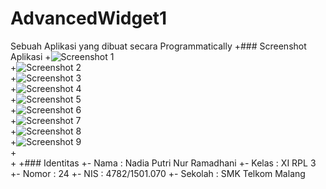 # AdvancedWidget1
Sebuah Aplikasi yang dibuat secara Programmatically 
+### Screenshot Aplikasi 
+![Screenshot 1](https://github.com/nadiaputrinurramadhani/AdvancedWidget1/blob/master/Screenshot_2017_1_8_13_58_21.png)<br> 
+![Screenshot 2](https://github.com/nadiaputrinurramadhani/AdvancedWidget1/blob/master/Screenshot_2017_1_8_14_13_34.png)<br> 
+![Screenshot 3](https://github.com/nadiaputrinurramadhani/AdvancedWidget1/blob/master/Screenshot_2017_1_8_14_53_34.png)<br> 
+![Screenshot 4](https://github.com/nadiaputrinurramadhani/AdvancedWidget1/blob/master/Screenshot_2017_1_8_14_53_44.png)<br> 
+![Screenshot 5](https://github.com/nadiaputrinurramadhani/AdvancedWidget1/blob/master/Screenshot_2017_1_8_15_10_34.png)<br> 
+![Screenshot 6](https://github.com/nadiaputrinurramadhani/AdvancedWidget1/blob/master/Screenshot_2017_1_8_15_32_43.png)<br> 
+![Screenshot 7](https://github.com/nadiaputrinurramadhani/AdvancedWidget1/blob/master/Screenshot_2017_1_9_20_18_27.png)<br> 
+![Screenshot 8](https://github.com/nadiaputrinurramadhani/AdvancedWidget1/blob/master/Screenshot_2017_1_9_20_51_36.png)<br> 
+![Screenshot 9](https://github.com/nadiaputrinurramadhani/AdvancedWidget1/blob/master/Screenshot_2017_1_9_21_52_35.png)<br> 
+<br> 
+ 
+### Identitas 
+- Nama : Nadia Putri Nur Ramadhani 
+- Kelas : XI RPL 3 
+- Nomor : 24 
+- NIS : 4782/1501.070 
+- Sekolah : SMK Telkom Malang
